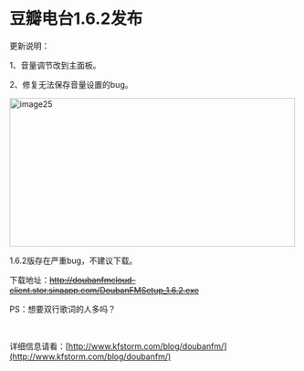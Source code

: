 # 豆瓣电台1.6.2发布

更新说明：

1、音量调节改到主面板。

2、修复无法保存音量设置的bug。

[<img style="background-image: none; border-bottom: 0px; border-left: 0px; padding-left: 0px; padding-right: 0px; display: inline; border-top: 0px; border-right: 0px; padding-top: 0px" title="image25" border="0" alt="image25" src="/attachment/upblog/images/1.6.2_149B2/image25_thumb.jpg" width="500" height="260" />](/attachment/upblog/images/1.6.2_149B2/image25.jpg)

1.6.2版存在严重bug，不建议下载。

下载地址：<strike>http://doubanfmcloud-client.stor.sinaapp.com/DoubanFMSetup_1.6.2.exe</strike>

PS：想要双行歌词的人多吗？

&#160;

详细信息请看：[http://www.kfstorm.com/blog/doubanfm/](http://www.kfstorm.com/blog/doubanfm/)
